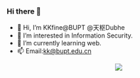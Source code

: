 ### Hi there 👋

- 👋 Hi, I’m KKfine@BUPT @天枢Dubhe
- 👀 I’m interested in Information Security.
- 🌱 I’m currently learning web.
- 📫 Email:kk@bupt.edu.cn

<div align="center">
	<img  src="https://github-readme-stats.vercel.app/api/top-langs/?username=sun0225SUN&hide_title=true&hide_border=true&layout=compact&langs_count=6&text_color=000&icon_color=fff&bg_color=0,52fa5a,4dfcff,c64dff&theme=graywhite" />
</div>
